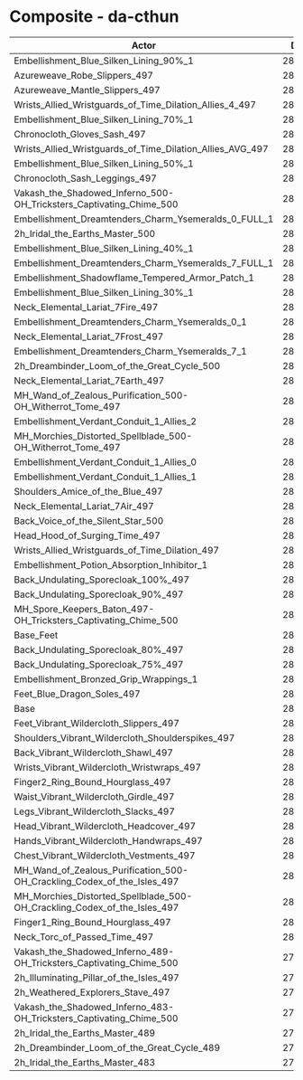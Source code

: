# Composite - da-cthun
| Actor | DPS | Increase |
|---|:---:|:---:|
|Embellishment_Blue_Silken_Lining_90%_1|288985|2.62%|
|Azureweave_Robe_Slippers_497|287614|2.14%|
|Azureweave_Mantle_Slippers_497|287573|2.12%|
|Wrists_Allied_Wristguards_of_Time_Dilation_Allies_4_497|287565|2.12%|
|Embellishment_Blue_Silken_Lining_70%_1|287374|2.05%|
|Chronocloth_Gloves_Sash_497|286533|1.75%|
|Wrists_Allied_Wristguards_of_Time_Dilation_Allies_AVG_497|286407|1.71%|
|Embellishment_Blue_Silken_Lining_50%_1|285836|1.50%|
|Chronocloth_Sash_Leggings_497|285654|1.44%|
|Vakash_the_Shadowed_Inferno_500-OH_Tricksters_Captivating_Chime_500|285319|1.32%|
|Embellishment_Dreamtenders_Charm_Ysemeralds_0_FULL_1|285219|1.29%|
|2h_Iridal_the_Earths_Master_500|285116|1.25%|
|Embellishment_Blue_Silken_Lining_40%_1|285089|1.24%|
|Embellishment_Dreamtenders_Charm_Ysemeralds_7_FULL_1|284892|1.17%|
|Embellishment_Shadowflame_Tempered_Armor_Patch_1|284457|1.01%|
|Embellishment_Blue_Silken_Lining_30%_1|284295|0.96%|
|Neck_Elemental_Lariat_7Fire_497|284153|0.91%|
|Embellishment_Dreamtenders_Charm_Ysemeralds_0_1|284112|0.89%|
|Neck_Elemental_Lariat_7Frost_497|284099|0.89%|
|Embellishment_Dreamtenders_Charm_Ysemeralds_7_1|284038|0.87%|
|2h_Dreambinder_Loom_of_the_Great_Cycle_500|284008|0.86%|
|Neck_Elemental_Lariat_7Earth_497|283911|0.82%|
|MH_Wand_of_Zealous_Purification_500-OH_Witherrot_Tome_497|283702|0.75%|
|Embellishment_Verdant_Conduit_1_Allies_2|283640|0.72%|
|MH_Morchies_Distorted_Spellblade_500-OH_Witherrot_Tome_497|283638|0.72%|
|Embellishment_Verdant_Conduit_1_Allies_0|283625|0.72%|
|Embellishment_Verdant_Conduit_1_Allies_1|283608|0.71%|
|Shoulders_Amice_of_the_Blue_497|283230|0.58%|
|Neck_Elemental_Lariat_7Air_497|283221|0.58%|
|Back_Voice_of_the_Silent_Star_500|283132|0.54%|
|Head_Hood_of_Surging_Time_497|282632|0.37%|
|Wrists_Allied_Wristguards_of_Time_Dilation_497|282577|0.35%|
|Embellishment_Potion_Absorption_Inhibitor_1|282298|0.25%|
|Back_Undulating_Sporecloak_100%_497|282244|0.23%|
|Back_Undulating_Sporecloak_90%_497|282122|0.19%|
|MH_Spore_Keepers_Baton_497-OH_Tricksters_Captivating_Chime_500|282050|0.16%|
|Base_Feet|281992|0.14%|
|Back_Undulating_Sporecloak_80%_497|281974|0.13%|
|Back_Undulating_Sporecloak_75%_497|281907|0.11%|
|Embellishment_Bronzed_Grip_Wrappings_1|281631|0.01%|
|Feet_Blue_Dragon_Soles_497|281603|0.00%|
|Base|281600|0.00%|
|Feet_Vibrant_Wildercloth_Slippers_497|281361|-0.08%|
|Shoulders_Vibrant_Wildercloth_Shoulderspikes_497|281331|-0.10%|
|Back_Vibrant_Wildercloth_Shawl_497|281194|-0.14%|
|Wrists_Vibrant_Wildercloth_Wristwraps_497|281098|-0.18%|
|Finger2_Ring_Bound_Hourglass_497|281082|-0.18%|
|Waist_Vibrant_Wildercloth_Girdle_497|281052|-0.19%|
|Legs_Vibrant_Wildercloth_Slacks_497|281012|-0.21%|
|Head_Vibrant_Wildercloth_Headcover_497|280973|-0.22%|
|Hands_Vibrant_Wildercloth_Handwraps_497|280969|-0.22%|
|Chest_Vibrant_Wildercloth_Vestments_497|280823|-0.28%|
|MH_Wand_of_Zealous_Purification_500-OH_Crackling_Codex_of_the_Isles_497|280641|-0.34%|
|MH_Morchies_Distorted_Spellblade_500-OH_Crackling_Codex_of_the_Isles_497|280612|-0.35%|
|Finger1_Ring_Bound_Hourglass_497|280298|-0.46%|
|Neck_Torc_of_Passed_Time_497|280072|-0.54%|
|Vakash_the_Shadowed_Inferno_489-OH_Tricksters_Captivating_Chime_500|279766|-0.65%|
|2h_Illuminating_Pillar_of_the_Isles_497|279290|-0.82%|
|2h_Weathered_Explorers_Stave_497|279273|-0.83%|
|Vakash_the_Shadowed_Inferno_483-OH_Tricksters_Captivating_Chime_500|277050|-1.62%|
|2h_Iridal_the_Earths_Master_489|276714|-1.74%|
|2h_Dreambinder_Loom_of_the_Great_Cycle_489|275844|-2.04%|
|2h_Iridal_the_Earths_Master_483|272567|-3.21%|

